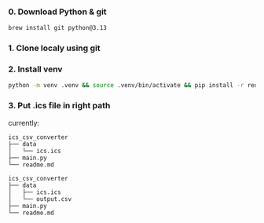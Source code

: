 ### 0. Download Python & git
```zsh
brew install git python@3.13
```

### 1. Clone localy using git

### 2. Install venv
```bash
python -m venv .venv && source .venv/bin/activate && pip install -r requirements.txt
```

### 3. Put .ics file in right path
currently:

```
ics_csv_converter
├── data
│   └── ics.ics
├── main.py
└── readme.md
```
```
ics_csv_converter
├── data
│   ├── ics.ics
│   └── output.csv
├── main.py
└── readme.md
```
